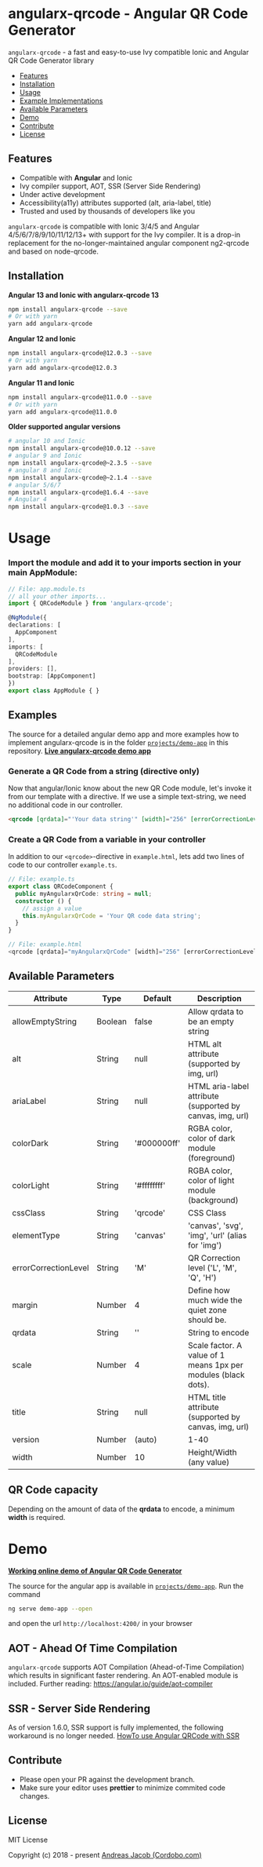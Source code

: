 # angularx-qrcode - Angular QR Code Generator

`angularx-qrcode` - a fast and easy-to-use Ivy compatible Ionic and Angular QR Code Generator library

- [Features](#features)
- [Installation](#installation)
- [Usage](#usage)
- [Example Implementations](#examples)
- [Available Parameters](#available-parameters)
- [Demo](#demo)
- [Contribute](#contribute)
- [License](#license)

## Features

- Compatible with **Angular** and Ionic
- Ivy compiler support, AOT, SSR (Server Side Rendering)
- Under active development
- Accessibility(a11y) attributes supported (alt, aria-label, title)
- Trusted and used by thousands of developers like you

`angularx-qrcode` is compatible with Ionic 3/4/5 and Angular 4/5/6/7/8/9/10/11/12/13+ with support for the Ivy compiler. It is a drop-in replacement for the no-longer-maintained angular component ng2-qrcode and based on node-qrcode.

## Installation

**Angular 13 and Ionic with angularx-qrcode 13**

```sh
npm install angularx-qrcode --save
# Or with yarn
yarn add angularx-qrcode
```

**Angular 12 and Ionic**

```sh
npm install angularx-qrcode@12.0.3 --save
# Or with yarn
yarn add angularx-qrcode@12.0.3
```

**Angular 11 and Ionic**

```sh
npm install angularx-qrcode@11.0.0 --save
# Or with yarn
yarn add angularx-qrcode@11.0.0
```

**Older supported angular versions**

```sh
# angular 10 and Ionic
npm install angularx-qrcode@10.0.12 --save
# angular 9 and Ionic
npm install angularx-qrcode@~2.3.5 --save
# angular 8 and Ionic
npm install angularx-qrcode@~2.1.4 --save
# angular 5/6/7
npm install angularx-qrcode@1.6.4 --save
# Angular 4
npm install angularx-qrcode@1.0.3 --save
```

# Usage

### Import the module and add it to your imports section in your main AppModule:

```typescript
// File: app.module.ts
// all your other imports...
import { QRCodeModule } from 'angularx-qrcode';

@NgModule({
declarations: [
  AppComponent
],
imports: [
  QRCodeModule
],
providers: [],
bootstrap: [AppComponent]
})
export class AppModule { }
```

## Examples

The source for a detailed angular demo app and more examples how to implement angularx-qrcode is in the folder [`projects/demo-app`](projects/demo-app/src/app) in this repository. **[Live angularx-qrcode demo app](https://cordobo.github.io/angularx-qrcode/)**

### Generate a QR Code from a string (directive only)

Now that angular/Ionic know about the new QR Code module,
let's invoke it from our template with a directive.
If we use a simple text-string, we need no additional
code in our controller.

```html
<qrcode [qrdata]="'Your data string'" [width]="256" [errorCorrectionLevel]="'M'"></qrcode>
```

### Create a QR Code from a variable in your controller

In addition to our `<qrcode>`-directive in `example.html`,
lets add two lines of code to our controller `example.ts`.

```typescript
// File: example.ts
export class QRCodeComponent {
  public myAngularxQrCode: string = null;
  constructor () {
    // assign a value
    this.myAngularxQrCode = 'Your QR code data string';
  }
}

// File: example.html
<qrcode [qrdata]="myAngularxQrCode" [width]="256" [errorCorrectionLevel]="'M'"></qrcode>
```

## Available Parameters

| Attribute            | Type    | Default     | Description                                                    |
| -------------------- | ------- | ----------- | -------------------------------------------------------------- |
| allowEmptyString     | Boolean | false       | Allow qrdata to be an empty string                             |
| alt                  | String  | null        | HTML alt attribute (supported by img, url)                     |
| ariaLabel            | String  | null        | HTML aria-label attribute (supported by canvas, img, url)      |
| colorDark            | String  | '#000000ff' | RGBA color, color of dark module (foreground)                  |
| colorLight           | String  | '#ffffffff' | RGBA color, color of light module (background)                 |
| cssClass             | String  | 'qrcode'    | CSS Class                                                      |
| elementType          | String  | 'canvas'    | 'canvas', 'svg', 'img', 'url' (alias for 'img')                |
| errorCorrectionLevel | String  | 'M'         | QR Correction level ('L', 'M', 'Q', 'H')                       |
| margin               | Number  | 4           | Define how much wide the quiet zone should be.                 |
| qrdata               | String  | ''          | String to encode                                               |
| scale                | Number  | 4           | Scale factor. A value of 1 means 1px per modules (black dots). |
| title                | String  | null        | HTML title attribute (supported by canvas, img, url)           |
| version              | Number  | (auto)      | 1-40                                                           |
| width                | Number  | 10          | Height/Width (any value)                                       |

## QR Code capacity

Depending on the amount of data of the **qrdata** to encode, a minimum **width** is required.

# Demo

**[Working online demo of Angular QR Code Generator](https://cordobo.github.io/angularx-qrcode/)**

The source for the angular app is available in [`projects/demo-app`](projects/demo-app). Run the command

```sh
ng serve demo-app --open
```

and open the url `http://localhost:4200/` in your browser

## AOT - Ahead Of Time Compilation

`angularx-qrcode` supports AOT Compilation (Ahead-of-Time Compilation) which results in significant faster rendering. An AOT-enabled module is included. Further reading: https://angular.io/guide/aot-compiler

## SSR - Server Side Rendering

As of version 1.6.0, SSR support is fully implemented, the following workaround is no longer needed. [HowTo use Angular QRCode with SSR](https://github.com/Cordobo/angularx-qrcode/issues/5)

## Contribute

- Please open your PR against the development branch.
- Make sure your editor uses **prettier** to minimize commited code changes.

## License

MIT License

Copyright (c) 2018 - present [Andreas Jacob (Cordobo.com)](http://cordobo.com/)
